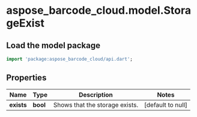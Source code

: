 # aspose_barcode_cloud.model.StorageExist

## Load the model package
```dart
import 'package:aspose_barcode_cloud/api.dart';
```

## Properties
Name | Type | Description | Notes
------------ | ------------- | ------------- | -------------
**exists** | **bool** | Shows that the storage exists. | [default to null]


